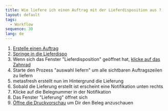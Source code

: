 ```yaml
---
title: Wie liefere ich einen Auftrag mit der Lieferdisposition aus ?
layout: default
tags:
  - Workflow
sequence: 30
lang: de
---
```


1. [Erstelle einen Auftrag](Wie_erstelle_ich_einen_Auftrag)
1. [Springe in die Lieferdispo](Wie_springe_ich_zwischen_Belegen)
1. Wenn sich das Fenster "Lieferdisposition" geöffnet hat, [klicke auf das Zahnrad](Wie_starte_ich_Zahnrad_Prozesse)
1. Starte den Prozess "auswahl liefern" um alle sichtbaren Auftragszeilen zu liefern
1. metasfresh erstellt nun im Hintergrund die Lieferung
1. Sobald die Lieferung erstellt ist erscheint eine Notifikation unten rechts
1. Klicke auf die Belegnummer in der Notifikation
1. Das Fenster "Lieferung" öffnet sich
1. [Öffne die Druckvorschau](Wie_oeffne_ich_die_Druckvorschau) um Dir den Beleg anzuschauen

